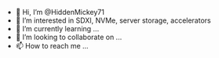 - 👋 Hi, I’m @HiddenMickey71
- 👀 I’m interested in SDXI, NVMe, server storage, accelerators
- 🌱 I’m currently learning ...
- 💞️ I’m looking to collaborate on ...
- 📫 How to reach me ...

<!---
HiddenMickey71/HiddenMickey71 is a ✨ special ✨ repository because its `README.md` (this file) appears on your GitHub profile.
You can click the Preview link to take a look at your changes.
--->
